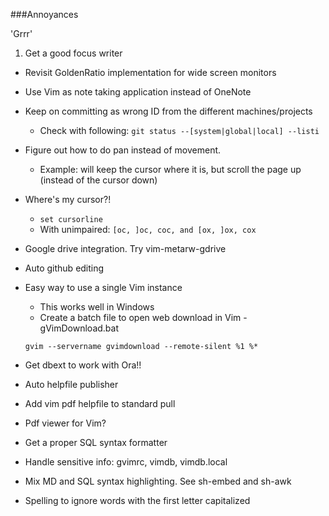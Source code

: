 ###Annoyances

'Grrr'

1. Get a good focus writer
- Revisit GoldenRatio implementation for wide screen monitors
- Use Vim as note taking application instead of OneNote
- Keep on committing as wrong ID from the different machines/projects
    - Check with following: `git status --[system|global|local] --listi`
- Figure out how to do pan instead of movement. 
    -   Example: <C-j> will keep the cursor where it is, but scroll the page up (instead of the cursor down)
- Where's my cursor?! 
    - `set cursorline`
    - With unimpaired: `[oc, ]oc, coc, and [ox, ]ox, cox`
- Google drive integration. Try vim-metarw-gdrive
- Auto github editing
- Easy way to use a single Vim instance
    - This works well in Windows
    - Create a batch file to open web download in Vim - gVimDownload.bat

    `gvim --servername gvimdownload --remote-silent %1 %*`

- Get dbext to work with Ora!!
- Auto helpfile publisher
- Add vim pdf helpfile to standard pull
- Pdf viewer for Vim?
- Get a proper SQL syntax formatter
- Handle sensitive info: gvimrc, vimdb, vimdb.local
- Mix MD and SQL syntax highlighting. See sh-embed and sh-awk
- Spelling to ignore words with the first letter capitalized
